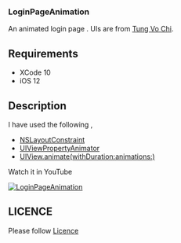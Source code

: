 
### LoginPageAnimation

  An animated login page . UIs are from [Tung Vo Chi](https://www.behance.net/gallery/57579249/Moon-heart-Mobile-app-social-images-sharing).

## Requirements

 - XCode 10 
 - iOS 12

## Description


 I have used the following ,

 - [NSLayoutConstraint](https://developer.apple.com/documentation/uikit/nslayoutconstraint)
 - [UIViewPropertyAnimator](https://developer.apple.com/documentation/uikit/uiviewpropertyanimator)
 - [UIView.animate(withDuration:animations:)](https://developer.apple.com/documentation/uikit/uiview/1622418-animate)

  
  Watch it in YouTube 

  [![LoginPageAnimation](https://github.com/AnanthaKrish/SwiftAnimations/blob/master/LoginPageAnimation%20-Day%202/image/loginpageanim.png)](https://www.youtube.com/watch?v=zLZ_MkKMEpI&feature=youtu.be)


## LICENCE

  Please follow [Licence](https://github.com/AnanthaKrish/SwiftAnimations/blob/master/LICENSE)